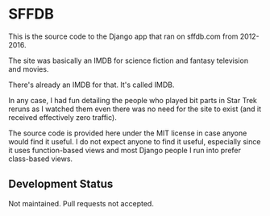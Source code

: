 # SFFDB

This is the source code to the Django app that ran on sffdb.com from 2012-2016.

The site was basically an IMDB for science fiction and fantasy television and
movies.

There's already an IMDB for that. It's called IMDB.

In any case, I had fun detailing the people who played bit parts in Star Trek
reruns as I watched them even there was no need for the site to exist (and it
received effectively zero traffic).

The source code is provided here under the MIT license in case anyone would
find it useful. I do not expect anyone to find it useful, especially since it
uses function-based views and most Django people I run into prefer class-based
views.

## Development Status

Not maintained. Pull requests not accepted.
